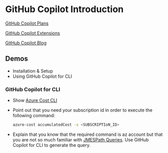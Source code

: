 # GitHub Copilot Introduction​

[GitHub Copilot Plans](https://github.com/features/copilot/plans)

[GitHub Copilot Extensions](https://github.com/marketplace?type=apps&copilot_app=true)

[GitHub Copilot Blog](https://github.blog/)

## Demos

- Installation & Setup
- Using GitHub Copilot for CLI

### GitHub Copilot for CLI

- Show [Azure Cost CLI](https://github.com/mivano/azure-cost-cli/)

- Point out that you need your subscription id in order to execute the following command:

    ```bash
    azure-cost accumulatedCost -s <SUBSCRIPTIoN_ID>
    ```

- Explain that you know that the required command is az account but that you are not so much familiar with [JMESPath Queries](https://jmespath.org/). Use GitHub Copilot for CLI to generate the query.